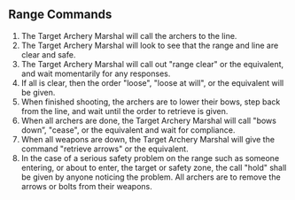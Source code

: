 ## Range Commands
1.  The Target Archery Marshal will call the archers to the line.
2.  The Target Archery Marshal will look to see that the range and line are clear and safe.
3.  The Target Archery Marshal will call out "range clear" or the equivalent, and wait momentarily for any responses.
4.  If all is clear, then the order "loose", "loose at will", or the equivalent will be given.
5.  When finished shooting, the archers are to lower their bows, step back from the line, and wait until the order to retrieve is given.
6.  When all archers are done, the Target Archery Marshal will call "bows down”, "cease", or the equivalent and wait for compliance.
7.  When all weapons are down, the Target Archery Marshal will give the command "retrieve arrows" or the equivalent.
8.  In the case of a serious safety problem on the range such as someone entering, or about to enter, the target or safety zone, the call "hold" shall be given by anyone noticing the problem. All archers are to remove the arrows or bolts from their weapons.

